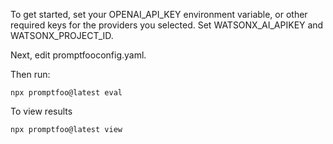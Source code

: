 To get started, set your OPENAI_API_KEY environment variable, or other required keys for the providers you selected. Set WATSONX_AI_APIKEY and WATSONX_PROJECT_ID.

Next, edit promptfooconfig.yaml.

Then run:
```
npx promptfoo@latest eval 
```

To view results
```
npx promptfoo@latest view
```

